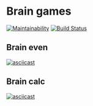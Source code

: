 # Brain games

[![Maintainability](https://api.codeclimate.com/v1/badges/092d204bafbe4cc5e4f0/maintainability)](https://codeclimate.com/github/Deim-Sha/frontend-project-lvl1/maintainability)
[![Build Status](https://travis-ci.org/Deim-Sha/frontend-project-lvl1.svg?branch=master)](https://travis-ci.org/Deim-Sha/frontend-project-lvl1)

## Brain even
[![asciicast](https://asciinema.org/a/8LJ4qKyJ4Q5jn2yf9KiYJVRAQ.svg)](https://asciinema.org/a/8LJ4qKyJ4Q5jn2yf9KiYJVRAQ)

## Brain calc
[![asciicast](https://asciinema.org/a/QUdklp410MV2oVpOOlIIicq5f.svg)](https://asciinema.org/a/QUdklp410MV2oVpOOlIIicq5f)

